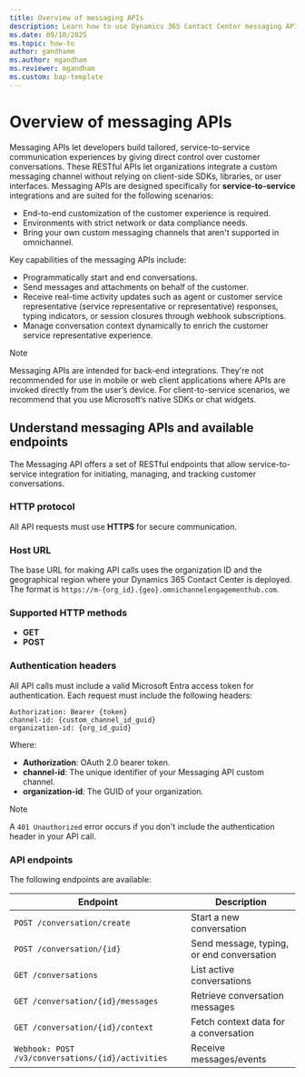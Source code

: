 ```yaml
---
title: Overview of messaging APIs
description: Learn how to use Dynamics 365 Contact Center messaging APIs to build custom service-to-service communication experiences with RESTful endpoints.
ms.date: 09/10/2025
ms.topic: how-to
author: gandhamm
ms.author: mgandham
ms.reviewer: mgandham
ms.custom: bap-template
---
```



# Overview of messaging APIs

Messaging APIs let developers build tailored, service-to-service communication experiences by giving direct control over customer conversations. These RESTful APIs let organizations integrate a custom messaging channel without relying on client-side SDKs, libraries, or user interfaces. 
Messaging APIs are designed specifically for **service-to-service** integrations and are suited for the following scenarios:

- End-to-end customization of the customer experience is required.
- Environments with strict network or data compliance needs.
- Bring your own custom messaging channels that aren't supported in omnichannel.

Key capabilities of the messaging APIs include:

- Programmatically start and end conversations.
- Send messages and attachments on behalf of the customer.
- Receive real-time activity updates such as agent or customer service representative (service representative or representative) responses, typing indicators, or session closures through webhook subscriptions.
- Manage conversation context dynamically to enrich the customer service representative experience.

> [!NOTE] 
> Messaging APIs are intended for back-end integrations. They're not recommended for use in mobile or web client applications where APIs are invoked directly from the user’s device. For client-to-service scenarios, we recommend that you use Microsoft’s native SDKs or chat widgets.

## Understand messaging APIs and available endpoints

The Messaging API offers a set of RESTful endpoints that allow service-to-service integration for initiating, managing, and tracking customer conversations. 

### HTTP protocol

All API requests must use **HTTPS** for secure communication. 

### Host URL

The base URL for making API calls uses the organization ID and the geographical region where your Dynamics 365 Contact Center is deployed. The format is `https://m-{org_id}.{geo}.omnichannelengagementhub.com`.



### Supported HTTP methods

- **GET**
- **POST**

### Authentication headers

All API calls must include a valid Microsoft Entra access token for authentication. Each request must include the following headers:

```http
Authorization: Bearer {token}
channel-id: {custom_channel_id_guid}
organization-id: {org_id_guid}
```

Where:

- **Authorization**: OAuth 2.0 bearer token.
- **channel-id**: The unique identifier of your Messaging API custom channel.
- **organization-id**: The GUID of your organization.


> [!NOTE] 
> A `401 Unauthorized` error occurs if you don't include the authentication header in your API call.

### API endpoints

The following endpoints are available:

| **Endpoint**                                      | **Description**                           |
| ------------------------------------------------- | ----------------------------------------- |
| `POST /conversation/create`                       | Start a new conversation                  |
| `POST /conversation/{id}`                         | Send message, typing, or end conversation |
| `GET /conversations`                              | List active conversations                 |
| `GET /conversation/{id}/messages`                 | Retrieve conversation messages            |
| `GET /conversation/{id}/context`                  | Fetch context data for a conversation     |
| `Webhook: POST /v3/conversations/{id}/activities` | Receive messages/events             |
